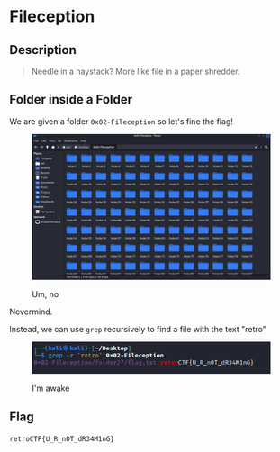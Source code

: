 # Fileception

## Description

> Needle in a haystack? More like file in a paper shredder.

## Folder inside a Folder

We are given a folder `0x02-Fileception` so let's fine the flag!

<figure><img src="../../.gitbook/assets/image (28).png" alt=""><figcaption><p>Um, no</p></figcaption></figure>

Nevermind.

Instead, we can use `grep` recursively to find a file with the text "retro"

<figure><img src="../../.gitbook/assets/image (4) (1).png" alt=""><figcaption><p>I'm awake</p></figcaption></figure>

## Flag

`retroCTF{U_R_n0T_dR34M1nG}`
